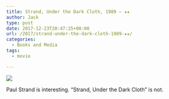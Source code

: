 ```yaml
---
title: Strand, Under the Dark Cloth, 1989 – ★★
author: Jack
type: post
date: 2017-12-23T20:47:25+00:00
url: /2017/strand-under-the-dark-cloth-1989-★★/
categories:
  - Books and Media
tags:
  - movie

---
```

![][1]

Paul Strand is interesting. &#8220;Strand, Under the Dark Cloth&#8221; is not.

 [1]: https://a.ltrbxd.com/resized/film-poster/1/1/3/4/2/4/113424-strand-under-the-dark-cloth-0-150-0-225-crop.jpg?k=0219903262